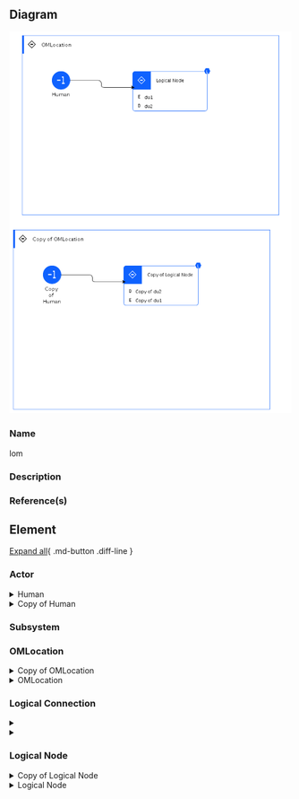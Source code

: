 
## Diagram

![lom](../img/lomview_3JmU6I1WoJD.png)



### Name


lom


### Description




### Reference(s)




## Element

[Expand all](#){ .md-button .diff-line }


### Actor


    

<details markdown=1>
<summary markdown="span">Human</summary>

<table>
    <caption></caption>
    <thead>
        <tr>
            <th></th>
            <th></th>
        </tr>
    </thead>
    <tr>
        <td> <strong>Name</strong> </td>
        <td>Human</td>
    </tr>
    <tr>
        <td> <strong>Description</strong> </td>
        <td></td>
    </tr>
    <tr>
        <td> <strong>Type</strong> </td>
        <td>Human</td>
    </tr>
    <tr>
        <td> <strong>Generic Group</strong> </td>
<td>
        
                
                <div><strong>Zone,Zone</strong>[Auto-Generated]</div>
                <div>This group is derived from Zone named Zone.</div>
                
                
</td>
    </tr>
</table>


</details>


    

<details markdown=1>
<summary markdown="span">Copy of Human</summary>

<table>
    <caption></caption>
    <thead>
        <tr>
            <th></th>
            <th></th>
        </tr>
    </thead>
    <tr>
        <td> <strong>Name</strong> </td>
        <td>Copy of Human</td>
    </tr>
    <tr>
        <td> <strong>Description</strong> </td>
        <td></td>
    </tr>
    <tr>
        <td> <strong>Type</strong> </td>
        <td>Human</td>
    </tr>
    <tr>
        <td> <strong>Generic Group</strong> </td>
<td>
        
</td>
    </tr>
</table>


</details>


    




### Subsystem





### OMLocation


    

<details markdown=1>
<summary markdown="span">Copy of OMLocation</summary>

<table>
    <caption></caption>
    <thead>
        <tr>
            <th></th>
            <th></th>
        </tr>
    </thead>
    <tr>
        <td> <strong>Name</strong> </td>
        <td>Copy of OMLocation</td>
    </tr>
    <tr>
        <td> <strong>Description</strong> </td>
        <td></td>
    </tr>
</table>


</details>


    

<details markdown=1>
<summary markdown="span">OMLocation</summary>

<table>
    <caption></caption>
    <thead>
        <tr>
            <th></th>
            <th></th>
        </tr>
    </thead>
    <tr>
        <td> <strong>Name</strong> </td>
        <td>OMLocation</td>
    </tr>
    <tr>
        <td> <strong>Description</strong> </td>
        <td></td>
    </tr>
</table>


</details>


    




### Logical Connection


    

<details markdown=1>
<summary markdown="span"></summary>

<table>
    <caption></caption>
    <thead>
        <tr>
            <th></th>
            <th></th>
        </tr>
    </thead>
    <tr>
        <td> <strong>Name</strong> </td>
        <td></td>
    </tr>
    <tr>
        <td> <strong>Description</strong> </td>
        <td></td>
    </tr>
</table>


</details>


    

<details markdown=1>
<summary markdown="span"></summary>

<table>
    <caption></caption>
    <thead>
        <tr>
            <th></th>
            <th></th>
        </tr>
    </thead>
    <tr>
        <td> <strong>Name</strong> </td>
        <td></td>
    </tr>
    <tr>
        <td> <strong>Description</strong> </td>
        <td></td>
    </tr>
</table>


</details>


    



### Logical Node


    

<details markdown=1>
<summary markdown="span">Copy of Logical Node</summary>

<table>
    <caption></caption>
    <thead>
        <tr>
            <th></th>
            <th></th>
        </tr>
    </thead>
    <tr>
        <td> <strong>Name</strong> </td>
        <td>Copy of Logical Node</td>
    </tr>
    <tr>
        <td> <strong>Description</strong> </td>
        <td></td>
    </tr>
    <tr>
        <td> <strong>Type</strong> </td>
        <td></td>
    </tr>
    <tr>
        <td> <strong>Primary Capability</strong> </td>
        <td>
            
                <div>app analysis</div>
            
        </td>
    </tr>
    <tr>
        <td> <strong>Implementation</strong> </td>
        <td>
            
        </td>
    </tr>
    <tr>
        <td> <strong>Architectural Decision</strong> </td>
        <td>
            
        </td>
    </tr>
    <tr>
        <td> <strong>Non Functional Requirement</strong> </td>
        <td>
            
        </td>
    </tr>
    <tr>
        <td> <strong>Generic Group</strong> </td>
        <td></td>
    </tr>
    <tr>
        <td> <strong>Sub-level Diagram</strong> </td>
        <td></td>
    </tr>
    <tr>
        <td> <strong>Related Diagrams</strong> </td>
        <td>
            
                <div><a href="../../Logical Operational View/lomview_3JmU6I1WoJD">lom</a></div>
            
        </td>
    </tr>
    <tr>
        <td> <strong>Related Elements</strong> </td>
        <td>
            
                <div>Copy of OMLocation</div>
                
                    
                    <li><a href="../../Logical Operational View/lomview_3JmU6I1WoJD">lom</a></li>
                    
                
            
            
                <div>Copy of du2</div>
                
            
                <div>Copy of du1</div>
                
            
                <div>app analysis</div>
                
            
        </td>
    </tr>
    
</table>


</details>


    

<details markdown=1>
<summary markdown="span">Logical Node</summary>

<table>
    <caption></caption>
    <thead>
        <tr>
            <th></th>
            <th></th>
        </tr>
    </thead>
    <tr>
        <td> <strong>Name</strong> </td>
        <td>Logical Node</td>
    </tr>
    <tr>
        <td> <strong>Description</strong> </td>
        <td></td>
    </tr>
    <tr>
        <td> <strong>Type</strong> </td>
        <td></td>
    </tr>
    <tr>
        <td> <strong>Primary Capability</strong> </td>
        <td>
            
                <div>app analysis</div>
            
        </td>
    </tr>
    <tr>
        <td> <strong>Implementation</strong> </td>
        <td>
            
        </td>
    </tr>
    <tr>
        <td> <strong>Architectural Decision</strong> </td>
        <td>
            
                <div><a href="../../Architectural Decisions/architecturaldecision_rklQTKh9tj">ad1</a></div>
            
                <div><a href="../../Architectural Decisions/architecturaldecision_r1WmTt3cKi">Data Replication</a></div>
            
        </td>
    </tr>
    <tr>
        <td> <strong>Non Functional Requirement</strong> </td>
        <td>
            
                <div><a href="../../Non Functional Requirements/nfr_H1xbejhqFs">Data residency compliance is actively enforced</a></div>
            
                <div><a href="../../Non Functional Requirements/nonfunctionalrequirement_HyZlo2qFj">Highly Available Decision management</a></div>
            
        </td>
    </tr>
    <tr>
        <td> <strong>Generic Group</strong> </td>
        <td></td>
    </tr>
    <tr>
        <td> <strong>Sub-level Diagram</strong> </td>
        <td></td>
    </tr>
    <tr>
        <td> <strong>Related Diagrams</strong> </td>
        <td>
            
                <div><a href="../../Logical Operational View/lomview_ryFok65Fs">lom2</a></div>
            
                <div><a href="../../Logical Operational View/lomview_3JmU6I1WoJD">lom</a></div>
            
                <div><a href="../../Prescribed Operational View/pomview_S1xK1TqYi">pom2</a></div>
            
                <div><a href="../../Prescribed Operational View/pomview_3JmVa4XrMlG">pom</a></div>
            
        </td>
    </tr>
    <tr>
        <td> <strong>Related Elements</strong> </td>
        <td>
            
                <div>Data residency compliance is actively enforced</div>
                
                    
                    <li><a href="../../Prescribed Operational View/pomview_S1xK1TqYi">pom2</a></li>
                    
                    <li><a href="../../Prescribed Operational View/pomview_3JmVa4XrMlG">pom</a></li>
                    
                    <li><a href="../../Logical Operational View/lomview_ryFok65Fs">lom2</a></li>
                    
                    <li><a href="../../Logical Operational View/lomview_3JmURkknKcA">sub1</a></li>
                    
                    <li><a href="../../Logical Operational View/lomview_3JmU6I1WoJD">lom</a></li>
                    
                    <li><a href="../../IT System View/aoditsystem_r1dwHn9Fj">itsv cp</a></li>
                    
                    <li><a href="../../IT System View/aoditsystem_3JmKv5ALHdz">itsv</a></li>
                    
                
            
                <div>Highly Available Decision management</div>
                
                    
                    <li><a href="../../Prescribed Operational View/pomview_S1xK1TqYi">pom2</a></li>
                    
                    <li><a href="../../Prescribed Operational View/pomview_3JmVa4XrMlG">pom</a></li>
                    
                    <li><a href="../../Logical Operational View/lomview_ryFok65Fs">lom2</a></li>
                    
                    <li><a href="../../Logical Operational View/lomview_3JmURkknKcA">sub1</a></li>
                    
                    <li><a href="../../Logical Operational View/lomview_3JmU6I1WoJD">lom</a></li>
                    
                    <li><a href="../../IT System View/aoditsystem_r1dwHn9Fj">itsv cp</a></li>
                    
                    <li><a href="../../IT System View/aoditsystem_3JmKv5ALHdz">itsv</a></li>
                    
                
            
                <div>ad1</div>
                
            
                <div>Data Replication</div>
                
                    
                    <li><a href="../../Prescribed Operational View/pomview_S1xK1TqYi">pom2</a></li>
                    
                    <li><a href="../../Prescribed Operational View/pomview_3JmVa4XrMlG">pom</a></li>
                    
                    <li><a href="../../Logical Operational View/lomview_ryFok65Fs">lom2</a></li>
                    
                    <li><a href="../../Logical Operational View/lomview_3JmURkknKcA">sub1</a></li>
                    
                    <li><a href="../../Logical Operational View/lomview_3JmU6I1WoJD">lom</a></li>
                    
                    <li><a href="../../IT System View/aoditsystem_3JmKv5ALHdz">itsv</a></li>
                    
                    <li><a href="../../IT System View/aoditsystem_r1dwHn9Fj">itsv cp</a></li>
                    
                
            
                <div>PN</div>
                
                    
                    <li><a href="../../Prescribed Operational View/pomview_S1xK1TqYi">pom2</a></li>
                    
                    <li><a href="../../Prescribed Operational View/pomview_3JmVa4XrMlG">pom</a></li>
                    
                
            
                <div>OMLocation</div>
                
                    
                    <li><a href="../../Prescribed Operational View/pomview_S1xK1TqYi">pom2</a></li>
                    
                    <li><a href="../../Prescribed Operational View/pomview_3JmVa4XrMlG">pom</a></li>
                    
                    <li><a href="../../Logical Operational View/lomview_ryFok65Fs">lom2</a></li>
                    
                    <li><a href="../../Logical Operational View/lomview_3JmURkknKcA">sub1</a></li>
                    
                    <li><a href="../../Logical Operational View/lomview_3JmU6I1WoJD">lom</a></li>
                    
                
            
            
                <div>app analysis</div>
                
            
                <div>du2</div>
                
            
                <div>du1</div>
                
                    
                    <li><div><a href="../../Prescribed Operational View/pomview_S1xK1TqYi">pom2</a></div></li>
                    
                    <li><div><a href="../../Prescribed Operational View/pomview_3JmVa4XrMlG">pom</a></div></li>
                    
                    <li><div><a href="../../Logical Operational View/lomview_ryFok65Fs">lom2</a></div></li>
                    
                    <li><div><a href="../../Logical Operational View/lomview_3JmU6I1WoJD">lom</a></div></li>
                    
                    <li><div><a href="../../Services View/aodservices_3JVEjUwMRJY">sv</a></div></li>
                    
                
            
        </td>
    </tr>
    
    <tr>
        <td> <strong>Sub-Diagram</strong> </td>
        
        <td><a href="../../Logical Operational View/lomview_3JmURkknKcA">
                Logical Node : sub1
        </a></td>
        
        
    </tr>
    
</table>


</details>


    




